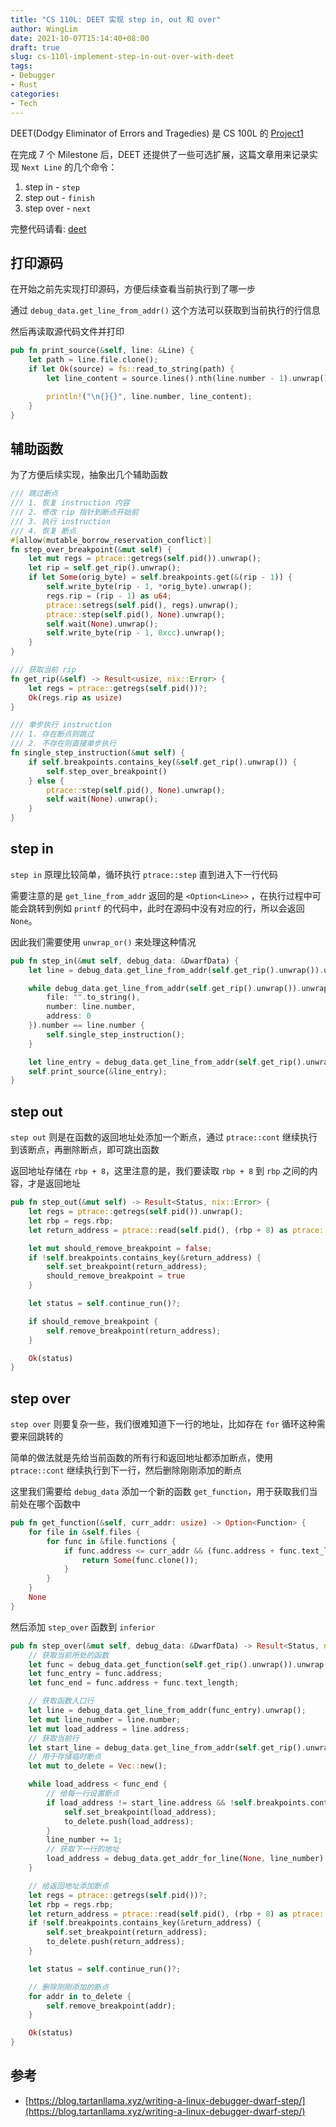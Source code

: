 ```yaml
---
title: "CS 110L: DEET 实现 step in, out 和 over"
author: WingLim
date: 2021-10-07T15:14:40+08:00
draft: true
slug: cs-110l-implement-step-in-out-over-with-deet
tags:
- Debugger
- Rust
categories:
- Tech
---
```


DEET(Dodgy Eliminator of Errors and Tragedies) 是 CS 100L 的 [Project1](https://reberhardt.com/cs110l/spring-2020/assignments/project-1/)

在完成 7 个 Milestone 后，DEET 还提供了一些可选扩展，这篇文章用来记录实现 `Next Line` 的几个命令：

1. step in - `step`
2. step out - `finish`
3. step over - `next`

完整代码请看: [deet]([https://github.com/WingLim/cs110l-spr-2020-solution/tree/main/proj-1/deet](https://github.com/WingLim/cs110l-spr-2020-solution/tree/main/proj-1/deet))

## 打印源码

在开始之前先实现打印源码，方便后续查看当前执行到了哪一步

通过 `debug_data.get_line_from_addr()` 这个方法可以获取到当前执行的行信息

然后再读取源代码文件并打印

```rust
pub fn print_source(&self, line: &Line) {
    let path = line.file.clone();
    if let Ok(source) = fs::read_to_string(path) {
        let line_content = source.lines().nth(line.number - 1).unwrap();

        println!("\n{}{}", line.number, line_content);
    }
}
```

## 辅助函数

为了方便后续实现，抽象出几个辅助函数

```rust
/// 跳过断点
/// 1. 恢复 instruction 内容
/// 2. 修改 rip 指针到断点开始前
/// 3. 执行 instruction
/// 4. 恢复 断点
#[allow(mutable_borrow_reservation_conflict)]
fn step_over_breakpoint(&mut self) {
    let mut regs = ptrace::getregs(self.pid()).unwrap();
    let rip = self.get_rip().unwrap();
    if let Some(orig_byte) = self.breakpoints.get(&(rip - 1)) {
        self.write_byte(rip - 1, *orig_byte).unwrap();
        regs.rip = (rip - 1) as u64;
        ptrace::setregs(self.pid(), regs).unwrap();
        ptrace::step(self.pid(), None).unwrap();
        self.wait(None).unwrap();
        self.write_byte(rip - 1, 0xcc).unwrap();
    }
}

/// 获取当前 rip
fn get_rip(&self) -> Result<usize, nix::Error> {
    let regs = ptrace::getregs(self.pid())?;
    Ok(regs.rip as usize)
}

/// 单步执行 instruction
/// 1. 存在断点则跳过
/// 2. 不存在则直接单步执行
fn single_step_instruction(&mut self) {
    if self.breakpoints.contains_key(&self.get_rip().unwrap()) {
        self.step_over_breakpoint()
    } else {
        ptrace::step(self.pid(), None).unwrap();
        self.wait(None).unwrap();
    }
}
```

## step in

`step in` 原理比较简单，循环执行 `ptrace::step` 直到进入下一行代码

需要注意的是 `get_line_from_addr` 返回的是 `<Option<Line>>` ，在执行过程中可能会跳转到例如 `printf` 的代码中，此时在源码中没有对应的行，所以会返回 `None`。

因此我们需要使用 `unwrap_or()` 来处理这种情况

```rust
pub fn step_in(&mut self, debug_data: &DwarfData) {
    let line = debug_data.get_line_from_addr(self.get_rip().unwrap()).unwrap();

    while debug_data.get_line_from_addr(self.get_rip().unwrap()).unwrap_or(Line {
        file: "".to_string(),
        number: line.number,
        address: 0
    }).number == line.number {
        self.single_step_instruction();
    }

    let line_entry = debug_data.get_line_from_addr(self.get_rip().unwrap()).unwrap();
    self.print_source(&line_entry);
}
```

## step out

`step out` 则是在函数的返回地址处添加一个断点，通过 `ptrace::cont` 继续执行到该断点，再删除断点，即可跳出函数

返回地址存储在 `rbp + 8`，这里注意的是，我们要读取 `rbp + 8` 到 `rbp` 之间的内容，才是返回地址

```rust
pub fn step_out(&mut self) -> Result<Status, nix::Error> {
    let regs = ptrace::getregs(self.pid()).unwrap();
    let rbp = regs.rbp;
    let return_address = ptrace::read(self.pid(), (rbp + 8) as ptrace::AddressType).unwrap() as usize;

    let mut should_remove_breakpoint = false;
    if !self.breakpoints.contains_key(&return_address) {
        self.set_breakpoint(return_address);
        should_remove_breakpoint = true
    }

    let status = self.continue_run()?;

    if should_remove_breakpoint {
        self.remove_breakpoint(return_address);
    }

    Ok(status)
}
```

## step over

`step over` 则要复杂一些，我们很难知道下一行的地址，比如存在 `for` 循环这种需要来回跳转的

简单的做法就是先给当前函数的所有行和返回地址都添加断点，使用 `ptrace::cont` 继续执行到下一行，然后删除刚刚添加的断点

这里我们需要给 `debug_data` 添加一个新的函数 `get_function`，用于获取我们当前处在哪个函数中

```rust
pub fn get_function(&self, curr_addr: usize) -> Option<Function> {
    for file in &self.files {
        for func in &file.functions {
            if func.address <= curr_addr && (func.address + func.text_length) >= curr_addr {
                return Some(func.clone());
            }
        }
    }
    None
}
```

然后添加 `step_over` 函数到 `inferior`

```rust
pub fn step_over(&mut self, debug_data: &DwarfData) -> Result<Status, nix::Error> {
    // 获取当前所处的函数
    let func = debug_data.get_function(self.get_rip().unwrap()).unwrap();
    let func_entry = func.address;
    let func_end = func.address + func.text_length;

    // 获取函数入口行
    let line = debug_data.get_line_from_addr(func_entry).unwrap();
    let mut line_number = line.number;
    let mut load_address = line.address;
    // 获取当前行
    let start_line = debug_data.get_line_from_addr(self.get_rip().unwrap()).unwrap();
    // 用于存储临时断点
    let mut to_delete = Vec::new();

    while load_address < func_end {
        // 给每一行设置断点
        if load_address != start_line.address && !self.breakpoints.contains_key(&load_address) {
            self.set_breakpoint(load_address);
            to_delete.push(load_address);
        }
        line_number += 1;
        // 获取下一行的地址
        load_address = debug_data.get_addr_for_line(None, line_number).unwrap();
    }

    // 给返回地址添加断点
    let regs = ptrace::getregs(self.pid())?;
    let rbp = regs.rbp;
    let return_address = ptrace::read(self.pid(), (rbp + 8) as ptrace::AddressType).unwrap() as usize;
    if !self.breakpoints.contains_key(&return_address) {
        self.set_breakpoint(return_address);
        to_delete.push(return_address);
    }

    let status = self.continue_run()?;

    // 删除刚刚添加的断点
    for addr in to_delete {
        self.remove_breakpoint(addr);
    }

    Ok(status)
}
```

## 参考

- [https://blog.tartanllama.xyz/writing-a-linux-debugger-dwarf-step/](https://blog.tartanllama.xyz/writing-a-linux-debugger-dwarf-step/)